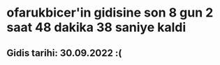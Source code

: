 # ofarukbicer'in gidisine son 8 gun 2 saat 48 dakika 38 saniye kaldi

## Gidis tarihi: 30.09.2022 :(